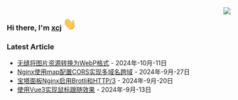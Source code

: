 <img align="right" src="https://github-readme-stats.vercel.app/api/?username=ixcj&show_icons=true&hide_title=true&include_all_commits=true&locale=cn" />

### Hi there, I'm <a href="https://xcj.im" target="_blank">xcj</a> <img src="https://raw.githubusercontent.com/ixcj/ixcj/main/assets/images/wave.gif" width="30px">

### Latest Article
<!-- blog start -->
- [无缝将图片资源转换为WebP格式](https://blog.xcj.pw/archives/wu-feng-jiang-tu-pian-zi-yuan-zhuan-huan-wei-webpge-shi) - 2024年-10月-11日
- [Nginx使用map配置CORS实现多域名跨域](https://blog.xcj.pw/archives/nginxshi-yong-mappei-zhi-corsshi-xian-duo-yu-ming-kua-yu) - 2024年-9月-27日
- [宝塔面板Nginx启用Brotli和HTTP/3](https://blog.xcj.pw/archives/bao-ta-mian-ban-nginxqi-yong-brotlihe-http-3) - 2024年-9月-20日
- [使用Vue3实现鼠标跟随效果](https://blog.xcj.pw/archives/shi-yong-vue3-shi-xian-shu-biao-gen-sui-xiao-guo) - 2024年-9月-13日
<!-- blog end -->
